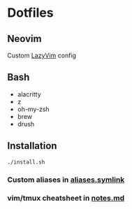 # Dotfiles

## Neovim
Custom [LazyVim](https://github.com/LazyVim/LazyVim) config

## Bash
* alacritty
* z
* oh-my-zsh
* brew
* drush

## Installation
`./install.sh`

### Custom aliases in [aliases.symlink](https://github.com/jvanja/dotfiles/blob/master/bash/.aliases)

### vim/tmux cheatsheet in [notes.md](https://github.com/jvanja/dotfiles/blob/master/notes.md)

